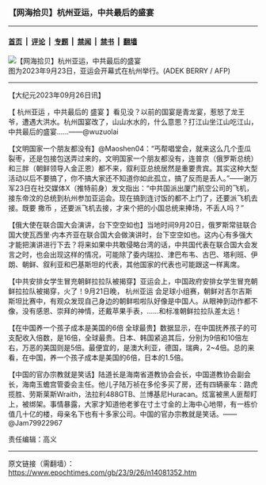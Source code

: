 ### 【网海拾贝】杭州亚运，中共最后的盛宴

---

#### [首页](../../../..?n14081352) &nbsp;|&nbsp; [评论](../../../../../epoch-comment?n14081352) &nbsp;|&nbsp; [专题](../../../../../epoch-special?n14081352) &nbsp;|&nbsp; [禁闻](../../../../../epoch-news?n14081352) &nbsp;|&nbsp; [禁书](../../../../../books?n14081352) &nbsp;|&nbsp; [翻墙](https://github.com/gfw-breaker/nogfw/blob/master/README.md?n14081352)


<div><img alt="【网海拾贝】杭州亚运，中共最后的盛宴" class="attachment-djy_600_400 size-djy_600_400 wp-post-image" src="https://i.epochtimes.com/assets/uploads/2023/09/id14081371-000_33WC6MP-600x400.jpeg"/>
<div class="caption">
 图为2023年9月23日，亚运会开幕式在杭州举行。(ADEK BERRY / AFP)
</div></div><hr/><div class="post_content" id="artbody" itemprop="articleBody">
 <!-- article content begin -->
 <p>
  【大纪元2023年09月26日讯】
 </p>
 <p>
  【
  <ok href="https://www.epochtimes.com/gb/tag/%E6%9D%AD%E5%B7%9E%E4%BA%9A%E8%BF%90.html">
   杭州亚运
  </ok>
  ，中共最后的
  <ok href="https://www.epochtimes.com/gb/tag/%E7%9B%9B%E5%AE%B4.html">
   盛宴
  </ok>
  】看见没？以前的国宴是青龙宴，惹怒了龙王爷，遭遇大洪水。杭州国宴改了，山山水水的，什么意思？打江山坐江山吃江山，中共最后的盛宴……——@wuzuolai
 </p>
 <p>
  【文明国家一个朋友都没有】@Maoshen04：“丐帮唱堂会，就来这么几个歪瓜裂枣，还是包接包送弄过来的，文明国家一个朋友都没有，连普京（俄罗斯总统）和三胖（朝鲜领导人金正恩）都不来，叙利亚总统居然是重要贵宾。其实这种大型活动以后不要搞了，你不搞大家还不知道你如此孤立，搞了反而是丢人。”——谢万军23日在社交媒体X（推特前身）发文指出：“中共国派出厦门航空公司的飞机，接东帝汶的总统到杭州参加亚运会。现在搞到连讨饭的都不上门了，还要派飞机去接。既要
  <ok href="https://www.epochtimes.com/gb/tag/%E6%92%92%E5%B8%81.html">
   撒币
  </ok>
  ，还要派飞机去接，才来个把的小国总统来捧场，不丢人吗？”
 </p>
 <p>
  【俄大使在联合国大会演讲，台下空空如也】当地时间9月20日，俄罗斯常驻联合国大使瓦西里·内本齐亚在联合国大会做演讲时，台下空空如也。这内心有多强大才能把演讲进行下去？将来如果中共敢侵略台湾的话，中共国代表在联合国大会发言之时，也会出现这样的情况，可能除了委内瑞拉、津巴布韦、古巴、塔利班、伊朗、朝鲜、叙利亚和巴基斯坦的代表，其他国家的代表也可能跟这一样离席。
 </p>
 <p>
  【中共安排女学生冒充朝鲜拉拉队被揭穿】亚运会上，中国政府安排女学生冒充朝鲜拉拉队被揭穿，火了！9月21日晚，
  <ok href="https://www.epochtimes.com/gb/tag/%E6%9D%AD%E5%B7%9E%E4%BA%9A%E8%BF%90.html">
   杭州亚运
  </ok>
  会足球小组赛，朝鲜对吉尔吉斯斯坦比赛中，有观众发现自己身边的朝鲜啦啦队好像是中国人。从眼神到动作都不像，没有感恩、崇拜的神情，还戴苹果手表，……和标准朝鲜拉拉队差太远！
 </p>
 <p>
  【在中国养一个孩子成本是美国的6倍 全球最贵】数据显示，在中国抚养孩子的可支配收入倍数，是16倍，全球最贵。日本、韩国紧追其后，分别为9倍和10倍左右，万恶的美国则是5倍。最便宜的，是澳大利亚，德国，瑞典，2~4倍。总的来看，在中国，养一个孩子成本是美国的6倍，日本的1.5倍。
 </p>
 <p>
  【中国的官办宗教就是笑话】陆道长是海南省道教协会会长，中国道教协会副会长，海南玉蟾宫管委会主任。他儿子陆万祯在多伦多买了房，还有四辆豪车：路虎揽胜、劳斯莱斯Wraith，法拉利488GTB、兰博基尼Huracan。炫富被黑人匪帮盯上，被绑架。事情暴露，大家才知道他老爹在寸土寸金的上海中心地带，有一栋价值几十亿的楼，母亲名下也有十多家公司。中国的官办宗教就是笑话。——@Jam79922967
 </p>
 <p>
  责任编辑：高义
 </p>
 <!-- article content end -->
 <div id="below_article_ad">
 </div>
</div>


---

原文链接（需翻墙）：https://www.epochtimes.com/gb/23/9/26/n14081352.htm